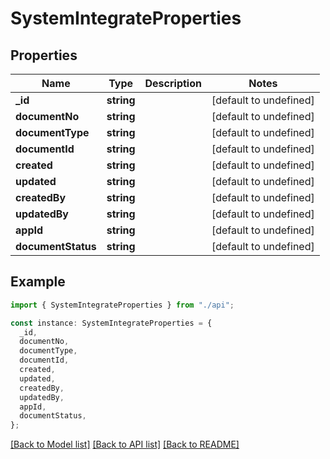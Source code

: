 # SystemIntegrateProperties

## Properties

| Name               | Type       | Description | Notes                  |
| ------------------ | ---------- | ----------- | ---------------------- |
| **\_id**           | **string** |             | [default to undefined] |
| **documentNo**     | **string** |             | [default to undefined] |
| **documentType**   | **string** |             | [default to undefined] |
| **documentId**     | **string** |             | [default to undefined] |
| **created**        | **string** |             | [default to undefined] |
| **updated**        | **string** |             | [default to undefined] |
| **createdBy**      | **string** |             | [default to undefined] |
| **updatedBy**      | **string** |             | [default to undefined] |
| **appId**          | **string** |             | [default to undefined] |
| **documentStatus** | **string** |             | [default to undefined] |

## Example

```typescript
import { SystemIntegrateProperties } from "./api";

const instance: SystemIntegrateProperties = {
  _id,
  documentNo,
  documentType,
  documentId,
  created,
  updated,
  createdBy,
  updatedBy,
  appId,
  documentStatus,
};
```

[[Back to Model list]](../README.md#documentation-for-models) [[Back to API list]](../README.md#documentation-for-api-endpoints) [[Back to README]](../README.md)
